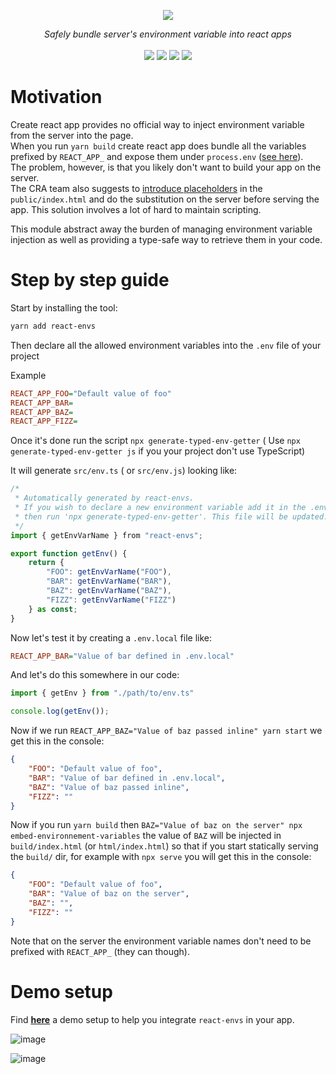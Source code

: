 <p align="center">
    <img src="https://user-images.githubusercontent.com/6702424/111204692-b31d6900-85c6-11eb-8a24-99add8e0edb9.png">  
</p>
<p align="center">
    <i>Safely bundle server's environment variable into react apps</i>
    <br>
    <br>
    <img src="https://github.com/garronej/react-envs/workflows/ci/badge.svg?branch=main">
    <img src="https://img.shields.io/bundlephobia/minzip/react-envs">
    <img src="https://img.shields.io/npm/dw/react-envs">
    <img src="https://img.shields.io/npm/l/react-envs">
</p>

# Motivation

Create react app provides no official way to inject environment variable from the server into the page.  
When you run `yarn build` create react app does bundle all the variables prefixed by `REACT_APP_`
and expose them under `process.env` ([see here](https://create-react-app.dev/docs/adding-custom-environment-variables/)).  
The problem, however, is that you likely don't want to build your app on the server.  
The CRA team also suggests to [introduce placeholders](https://create-react-app.dev/docs/title-and-meta-tags/#injecting-data-from-the-server-into-the-page) in the `public/index.html` 
and do the substitution on the server before serving the app. This solution involves a lot of hard to maintain scripting.

This module abstract away the burden of managing environment variable injection as well as providing a type-safe way
to retrieve them in your code.

# Step by step guide

Start by installing the tool: 

```bash
yarn add react-envs 
```

Then declare all the allowed environment variables into the `.env` file of your project

Example
```ini
REACT_APP_FOO="Default value of foo"
REACT_APP_BAR=
REACT_APP_BAZ=
REACT_APP_FIZZ=
```

Once it's done run the script `npx generate-typed-env-getter` ( Use `npx generate-typed-env-getter js` if you your project don't use TypeScript)

It will generate `src/env.ts` ( or `src/env.js`) looking like:
```typescript
/* 
 * Automatically generated by react-envs.
 * If you wish to declare a new environment variable add it in the .env file
 * then run 'npx generate-typed-env-getter'. This file will be updated.
 */
import { getEnvVarName } from "react-envs";

export function getEnv() {
    return {
        "FOO": getEnvVarName("FOO"),
        "BAR": getEnvVarName("BAR"),
        "BAZ": getEnvVarName("BAZ"),
        "FIZZ": getEnvVarName("FIZZ")
    } as const;
}
```

Now let's test it by creating a `.env.local` file like:  
```ini
REACT_APP_BAR="Value of bar defined in .env.local"
```

And let's do this somewhere in our code: 

```typescript
import { getEnv } from "./path/to/env.ts"

console.log(getEnv());
```
Now if we run `REACT_APP_BAZ="Value of baz passed inline" yarn start` we get this
in the console: 

```json
{
    "FOO": "Default value of foo",
    "BAR": "Value of bar defined in .env.local",
    "BAZ": "Value of baz passed inline",
    "FIZZ": ""
}
```

Now if you run `yarn build` then `BAZ="Value of baz on the server" npx embed-environnement-variables`
the value of `BAZ` will be injected in `build/index.html` (or `html/index.html`) so that if you 
start statically serving
the `build/` dir, for example with `npx serve` you will get this in the console:  

```json
{
    "FOO": "Default value of foo",
    "BAR": "Value of baz on the server",
    "BAZ": "",
    "FIZZ": ""
}
```

Note that on the server the environment variable names don't need to be prefixed with `REACT_APP_` (they can though).

# Demo setup

Find [**here**](https://github.com/garronej/react-envs-demo-app) a demo setup to help you integrate `react-envs`
in your app.

![image](https://user-images.githubusercontent.com/6702424/111223899-09e26d00-85de-11eb-84ea-566f9ed58eee.png)

![image](https://user-images.githubusercontent.com/6702424/111223405-685b1b80-85dd-11eb-977c-e8ea1eda1e29.png)

